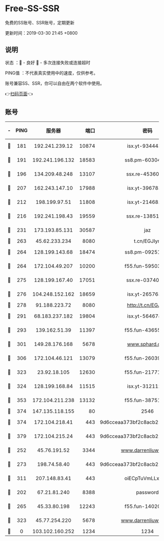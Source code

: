 # Free-SS-SSR

免费的SS账号、SSR账号，定期更新

更新时间：2019-03-30 21:45 +0800

## 说明

状态     ：🙂 - 良好 🙁 - 多次连接失败或连接超时

PING值   ：不代表真实使用中的速度，仅供参考。

账号兼容SS、SSR，你可以自由在两个软件中使用。

👉[扫码页面](https://liesauer.github.io/Free-SS-SSR/)👈

## 账号

|-|PING|服务器|端口|密码|加密方式|区域|
|:----:|:----:|:-----:|-----:|:----:|:----:|:----:|
|🙂|181|192.241.239.12|10874|isx.yt-93444361|aes-256-cfb|US|
|🙂|191|192.241.196.132|18583|ss8.pm-60304703|aes-256-cfb|US|
|🙂|196|134.209.48.248|13107|ssx.re-45360921|aes-256-cfb|US|
|🙂|207|162.243.147.10|17988|isx.yt-39678389|aes-256-cfb|US|
|🙂|212|198.199.97.51|11808|isx.yt-21468252|aes-256-cfb|US|
|🙂|216|192.241.198.43|19559|ssx.re-13851105|aes-256-cfb|US|
|🙂|231|173.193.85.131|30587|jaz|aes-256-cfb|US|
|🙂|263|45.62.233.234|8080|t.cn/EGJIyrl|rc4-md5|CA|
|🙂|264|128.199.143.68|18474|ss8.pm-09251863|aes-256-cfb|SG|
|🙂|264|172.104.49.207|10200|f55.fun-59503435|aes-256-cfb|SG|
|🙂|275|128.199.167.40|17051|ssx.re-03740989|aes-256-cfb|SG|
|🙂|276|104.248.152.162|18659|isx.yt-26576357|aes-256-cfb|SG|
|🙂|278|91.188.223.72|8080|http://t.cn/EGJIyrl|rc4-md5|RU|
|🙂|291|68.183.237.182|19804|isx.yt-56467810|aes-256-cfb|SG|
|🙂|293|139.162.51.39|11397|f55.fun-43655311|aes-256-cfb|SG|
|🙂|301|149.28.176.168|5678|www.sphard.com|aes-256-cfb|AU|
|🙂|306|172.104.46.121|13079|f55.fun-26039696|aes-256-cfb|SG|
|🙂|323|23.92.18.105|12630|f55.fun-21771517|aes-256-cfb|US|
|🙂|324|128.199.168.84|11515|isx.yt-31211205|aes-256-cfb|SG|
|🙂|353|172.104.211.238|13132|f55.fun-38751809|aes-256-cfb|US|
|🙂|374|147.135.118.155|80|2546|chacha20|US|
|🙂|374|172.104.218.41|443|9d6cceaa373bf2c8acb22e60b6a58be6|aes-256-cfb|US|
|🙂|379|172.104.215.24|443|9d6cceaa373bf2c8acb22e60b6a58be6|aes-256-cfb|US|
|🙂|252|45.76.191.52|3344|www.darrenliuwei.com|aes-256-cfb|JP|
|🙂|273|198.74.58.40|443|9d6cceaa373bf2c8acb22e60b6a58be6|aes-256-cfb|US|
|🙂|311|207.148.83.41|443|oiECpTuVmLLxk4Ts|aes-256-cfb|AU|
|🙁|202|67.21.81.240|8388|password|aes-256-cfb|US|
|🙁|265|45.33.80.198|12243|f55.fun-14020939|aes-256-cfb|US|
|🙁|323|45.77.254.220|5678|www.darrenliuwei.com|aes-256-cfb|SG|
|🙁|0|103.102.160.252|1234|1234|rc4-md5|JP|
